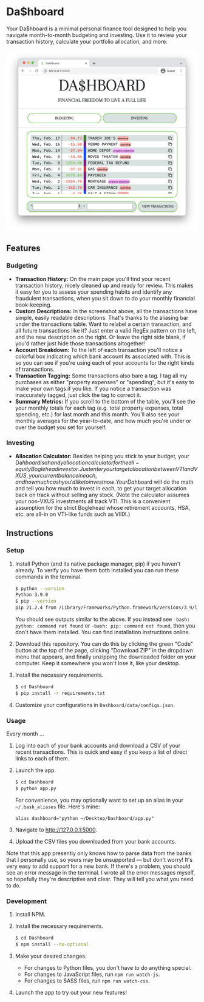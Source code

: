 # Da$hboard

Your Da$hboard is a minimal personal finance tool designed to help you navigate month-to-month budgeting and investing. Use it to review your transaction history, calculate your portfolio allocation, and more.

![Example](/static/images/example.png)

## Features

### Budgeting

* **Transaction History:** On the main page you'll find your recent transaction history, nicely cleaned up and ready for review. This makes it easy for you to assess your spending habits and identify any fraudulent transactions, when you sit down to do your monthly financial book-keeping.
* **Custom Descriptions:** In the screenshot above, all the transactions have simple, easily readable descriptions. That's thanks to the aliasing bar under the transactions table. Want to relabel a certain transaction, and all future transactions like it? Just enter a valid RegEx pattern on the left, and the new description on the right. Or leave the right side blank, if you'd rather just hide those transactions altogether!
* **Account Breakdown:** To the left of each transaction you'll notice a colorful box indicating which bank account its associated with. This is so you can see if you're using each of your accounts for the right kinds of transactions.
* **Transaction Tagging:** Some transactions also bare a tag. I tag all my purchases as either "property expenses" or "spending", but it's easy to make your own tags if you like. If you notice a transaction was inaccurately tagged, just click the tag to correct it.
* **Summary Metrics:** If you scroll to the bottom of the table, you'll see the your monthly totals for each tag (e.g. total property expenses, total spending, etc.) for last month and this month. You'll also see your monthly averages for the year-to-date, and how much you're under or over the budget you set for yourself.

### Investing

* **Allocation Calculator:** Besides helping you stick to your budget, your Da$hboard is a handy allocation calculator for the all-equity Boglehead investor. Just enter your target allocation between VTI and VXUS, your current balance in each, and how much cash you'd like to invest now. Your Da$hboard will do the math and tell you how much to invest in each, to get your target allocation back on track without selling any stock. (Note the calculator assumes your non-VXUS investments all track VTI. This is a convenient assumption for the strict Boglehead whose retirement accounts, HSA, etc. are all-in on VTI-like funds such as VIIIX.)

## Instructions

### Setup

1. Install Python (and its native package manager, pip) if you haven't already. To verify you have them both installed you can run these commands in the terminal.

   ```bash
   $ python --version
   Python 3.9.0
   $ pip --version
   pip 21.2.4 from /Library/Frameworks/Python.framework/Versions/3.9/lib/python3.9/site-packages/pip (python 3.9)
   ```

   You should see outputs similar to the above. If you instead see `-bash: python: command not found` or `-bash: pip: command not found`, then you don't have them installed. You can find installation instructions online.

1. Download this repository. You can do this by clicking the green "Code" button at the top of the page, clicking "Download ZIP" in the dropdown menu that appears, and finally unzipping the downloaded folder on your computer. Keep it somewhere you won't lose it, like your desktop.

1. Install the necessary requirements.

   ```bash
   $ cd Dashboard
   $ pip install -r requirements.txt
   ```

1. Customize your configurations in `Dashboard/data/configs.json`.

### Usage

Every month …

1. Log into each of your bank accounts and download a CSV of your recent transactions. This is quick and easy if you keep a list of direct links to each of them.

1. Launch the app.

   ```bash
   $ cd Dashboard
   $ python app.py
   ```

   For convenience, you may optionally want to set up an alias in your `~/.bash_aliases` file. Here's mine:

   ```
   alias dashboard="python ~/Desktop/Dashboard/app.py"
   ```

1. Navigate to http://127.0.0.1:5000.

1. Upload the CSV files you downloaded from your bank accounts.

Note that this app presently only knows how to parse data from the banks that I personally use, so yours may be unsupported — but don't worry! It's very easy to add support for a new bank. If there's a problem, you should see an error message in the terminal. I wrote all the error messages myself, so hopefully they're descriptive and clear. They will tell you what you need to do.

### Development

1. Install NPM.
1. Install the necessary requirements.

   ```bash
   $ cd Dashboard
   $ npm install --no-optional
   ```

1. Make your desired changes.
   * For changes to Python files, you don't have to do anything special.
   * For changes to JavaScript files, run `npm run watch-js`.
   * For changes to SASS files, run `npm run watch-css`.
1. Launch the app to try out your new features!
